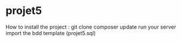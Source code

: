 # projet5
How to install the project :
git clone
composer update
run your server
import the bdd template (projet5.sql)
